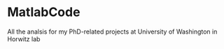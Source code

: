 # MatlabCode

All the analsis for my PhD-related projects at University of Washington in Horwitz lab

